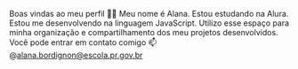 Boas vindas ao meu perfil 💙💙
Meu nome é Alana.
Estou estudando na Alura.
Estou me desenvolvendo na linguagem JavaScript.
Utilizo esse espaço para minha organização e compartilhamento dos meu projetos desenvolvidos.
Você pode entrar em contato comigo 📫
@alana.bordignon@escola.pr.gov.br
